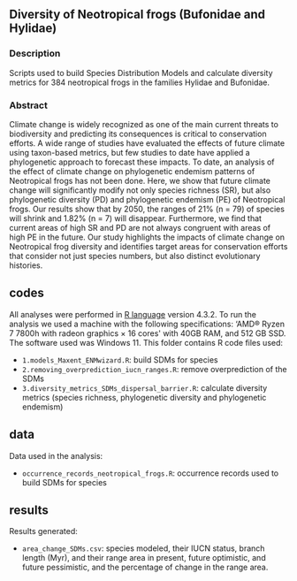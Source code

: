 ## Diversity of Neotropical frogs (Bufonidae and Hylidae)

### Description

<p align="justify">

Scripts used to build Species Distribution Models and calculate diversity metrics for 384 neotropical frogs in the families Hylidae and Bufonidae.

</p>

### Abstract

<p align="justify">

Climate change is widely recognized as one of the main current threats to biodiversity  and predicting its consequences is critical to conservation efforts. A wide range of studies have evaluated the effects of future climate using taxon-based metrics, but few studies to date have applied a phylogenetic approach to forecast these impacts. To date, an analysis of the effect of climate change on phylogenetic endemism patterns of Neotropical frogs has not been done. Here, we show that future climate change will significantly modify not only species richness (SR), but also phylogenetic diversity (PD) and phylogenetic endemism (PE) of Neotropical frogs. Our results show that by 2050, the ranges of 21% (n = 79) of species will shrink and 1.82% (n = 7) will disappear. Furthermore, we find that current areas of high SR and PD are not always congruent with areas of high PE in the future. Our study highlights the impacts of climate change on Neotropical frog diversity and identifies target areas for conservation efforts that consider not just species numbers, but also distinct evolutionary histories. 

## codes

All analyses were performed in [R language](https://www.r-project.org/) version 4.3.2. To run the analysis we used a machine with the following specifications: ‘AMD® Ryzen 7 7800h with radeon graphics × 16 cores' with 40GB RAM, and 512 GB SSD. The software used was Windows 11. This folder contains R code files used:

-   `1.models_Maxent_ENMwizard.R`: build SDMs for species
-   `2.removing_overprediction_iucn_ranges.R`: remove overprediction of the SDMs
-   `3.diversity_metrics_SDMs_dispersal_barrier.R`: calculate diversity metrics (species richness, phylogenetic diversity and phylogenetic endemism)

## data

Data used in the analysis:

-   `occurrence_records_neotropical_frogs.R`: occurrence records used to build SDMs for species

## results

Results generated:

-   `area_change_SDMs.csv`: species modeled, their IUCN status, branch length (Myr), and their range area in present, future optimistic, and future pessimistic, and the percentage of change in the range area. 


